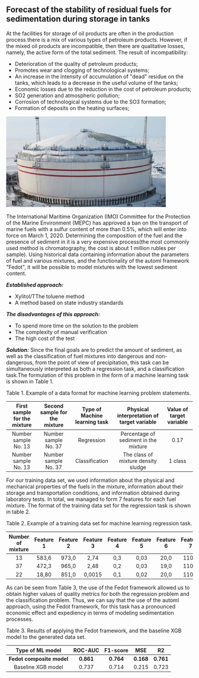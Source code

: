 ## Forecast of the stability of residual fuels for sedimentation during storage in tanks

At the facilities for storage of oil products are often in the production process there is a mix of various types of petroleum products. However, if the mixed oil products are incompatible, then there are qualitative losses, namely, the active form of the total sediment. The result of incompatibility:
* Deterioration of the quality of petroleum products;
* Promotes wear and clogging of technological systems;
* An increase in the intensity of accumulation of "dead" residue on the tanks, which leads to a decrease in the useful volume of the tanks;
* Economic losses due to the reduction in the cost of petroleum products;
* SO2 generation and atmospheric pollution;
* Corrosion of technological systems due to the SO3 formation;
* Formation of deposits on the heating surfaces;

<img src="img_oil_chemistry/fig_1.jpg" alt="drawing" width="431"/>

The International Maritime Organization (IMO) Committee for the Protection of the Marine Environment (MEPC) has approved a ban on the transport of marine fuels with a sulfur content of more than 0.5%, which will enter into force on March 1, 2020. Determining the composition of the fuel and the presence of sediment in it is a very expensive process(the most commonly used method is chromatography, the cost is about 1 million rubles per sample).
Using historical data containing information about the parameters of fuel and various mixtures, and the functionality of the automl framework "Fedot", it will be possible to model mixtures with the lowest sediment content.

**_Established approach:_**
* Xylitol/TThe toluene method
* A method based on state industry standards

**_The disadvantages of this approach:_**
* To spend more time on the solution to the problem
* The complexity of manual verification
* The high cost of the test

**_Solution:_**
Since the final goals are to predict the amount of sediment, 
as well as the classification of fuel mixtures into dangerous 
and non-dangerous, from the point of view of precipitation, 
this task can be simultaneously interpreted as both a regression 
task, and a classification task.The formulation of this problem in the form of a machine learning task is shown in Table 1.

Table 1. Example of a data format for machine learning problem statements.

| First sample for the mixture     | Second sample for the mixture    | Type of Machine learning task   | Physical interpretation of target variable    | Value of target variable |
|:--------------------------------:|:--------------------------------:|:-------------------------------:|:---------------------------------------------:|:------------------------:|
|       Number sample No. 13       |       Number sample No. 37       |           Regression            |     Percentage of sediment in the mixture     |          0.17            |
|       Number sample No. 13       |       Number sample No. 37       |          Classification         |      The class of mixture density sludge      |        1 class           |

For our training data set, we used information
about the physical and mechanical properties 
of the fuels in the mixture, information 
about their storage and transportation conditions, 
and information obtained during laboratory tests. 
In total, we managed to form 7 features 
for each fuel mixture. The format of the training data set 
for the regression task is shown in table 2.

Table 2. Example of a training data set for machine learning regression task.

| Number of mixture |   Feature 1  |   Feature 2  |   Feature 3   |  Feature 4 |  Feature 5  |  Feature 6  |   Feature 7  |
|:-----------------:|:------------:|:------------:|:-------------:|:----------:|:-----------:|:-----------:|:------------:|
|         13        |     583,6    |     973,0    |      2,74     |     0,3    |     0,03    |     20,0    |     110,0    |
|         37        |     472,3    |     965,0    |      2,48     |     0,2    |     0,03    |     19,0    |     110,0    |
|         22        |     18,80    |     851,0    |     0,0015    |     0,1    |     0,02    |     20,0    |     110,0    |

As can be seen from Table 3, the use of the Fedot 
framework allowed us to obtain higher values of quality 
metrics for both the regression problem and the classification problem. 
Thus, we can say that the use of the automl approach, using the
Fedot framework, for this task has a pronounced economic 
effect and expediency in terms of modeling sedimentation processes.

Table 3. Results of applying the Fedot framework, and the baseline XGB model to the generated data set.

|  Type of ML model     | ROC-AUC | F1-score | MSE   | R2    |
|:---------------------:|:-------:|:--------:|-------|-------|
| **Fedot composite model** | **0.861**   | **0.764**    | **0.168** | **0.761** |
|   Baseline XGB model  | 0.737   | 0.714    | 0.215 | 0.723 |